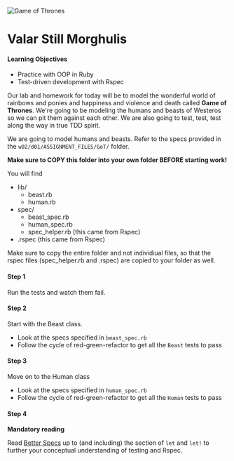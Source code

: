 ![Game of Thrones](http://www.chicagonow.com/fanning-flames-since-1978/files/2014/04/game-of-thrones.jpg)

# Valar Still Morghulis

#### Learning Objectives

* Practice with OOP in Ruby
* Test-driven development with Rspec

Our lab and homework for today will be to model the wonderful world of rainbows
and ponies and happiness and violence and death called **Game of Thrones**.
We're going to be modeling the humans and beasts of Westeros so we can pit them
against each other. We are also going to test, test, test along the way in true TDD spirit.

We are going to model humans and beasts.
Refer to the specs provided in the `w02/d01/ASSIGNMENT_FILES/GoT/` folder.

**Make sure to COPY this folder into your own folder BEFORE starting work!**

You will find

* lib/
  * beast.rb
  * human.rb
* spec/
  * beast_spec.rb
  * human_spec.rb
  * spec_helper.rb (this came from Rspec)
* .rspec (this came from Rspec)

Make sure to copy the entire folder and not individiual files, so that the
rspec files (spec_helper.rb and .rspec) are copied to your folder as well.

#### Step 1

Run the tests and watch them fail.

#### Step 2

Start with the Beast class.

* Look at the specs specified in `beast_spec.rb`
* Follow the cycle of red-green-refactor to get all the `Beast` tests to pass

#### Step 3

Move on to the Human class

* Look at the specs specified in `human_spec.rb`
* Follow the cycle of red-green-refactor to get all the `Human` tests to pass

#### Step 4

**Mandatory reading**

Read [Better Specs](http://betterspecs.org/) up to (and including) the section of `let` and `let!` to further your conceptual understanding of testing and Rspec.
